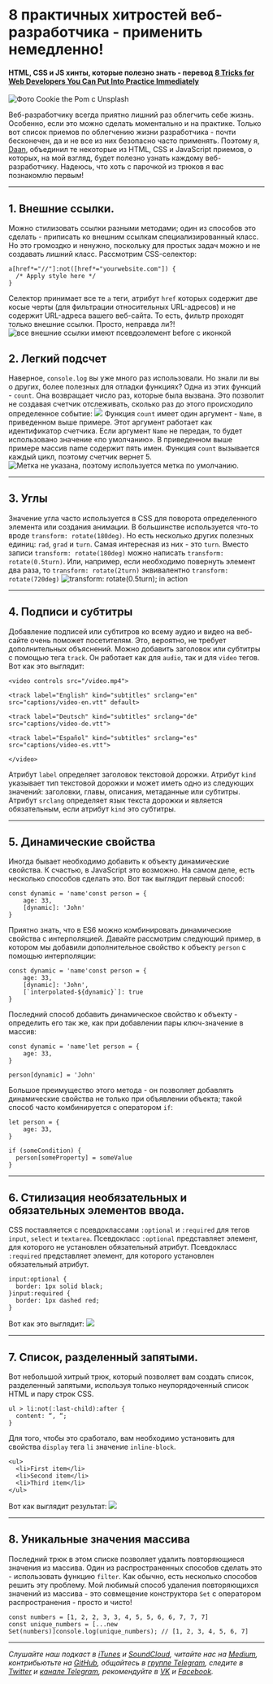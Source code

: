 # 8 практичных хитростей веб-разработчика - применить немедленно!
#### HTML, CSS и JS хинты, которые полезно знать - перевод [8 Tricks for Web Developers You Can Put Into Practice Immediately]()
![Фото Cookie the Pom с Unsplash](https://cdn-images-1.medium.com/max/600/1*KqPUfEEErHiexvE_WKbUZQ.jpeg)

Веб-разработчику всегда приятно лишний раз облегчить себе жизнь. Особенно, если это можно сделать моментально и на практике. Только вот список приемов по облегчению жизни разработчика - почти бесконечен, да и не все из них безопасно часто применять.
Поэтому я, [Daan](https://medium.com/@daaaan), объединил те некоторые из HTML, CSS и JavaScript приемов, о которых, на мой взгляд, будет полезно узнать каждому веб-разработчику. Надеюсь, что хоть с парочкой из трюков я вас познакомлю первым!
***
## 1. Внешние ссылки.
Можно стилизовать ссылки разными методами; один из способов это сделать - приписать ко внешним ссылкам специализированный класс. Но это громоздко и ненужно, поскольку для простых задач можно и не создавать лишний класс.
Рассмотрим CSS-селектор:
```
a[href*="//"]:not([href*="yourwebsite.com"]) {
  /* Apply style here */
}
```
Селектор принимает все те ```a``` теги, атрибут ```href``` которых содержит две косые черты (для фильтрации относительных URL-адресов) и не содержит URL-адреса вашего веб-сайта. То есть, фильтр проходят только внешние ссылки.
Просто, неправда ли?!
![все внешние ссылки имеют псевдоэлемент before с иконкой](https://cdn-images-1.medium.com/max/600/1*HKFgRD-lvgCATTnlDJQpEw.png)
## 2. Легкий подсчет
Наверное, ```console.log``` вы уже много раз использовали. Но знали ли вы о других, более полезных для отладки функциях?
Одна из этих функций - ```count```. Она возвращает число раз, которые была вызвана. Это позволит не создавая счетчик отслеживать, сколько раз до этого происходило определенное событие:
![](https://miro.medium.com/max/700/1*qfEEJVnRVYcJLlQjnlDWOA.png)
Функция ```count``` имеет один аргумент - ```Name```, в приведенном выше примере. Этот аргумент работает как идентификатор счетчика. Если аргумент ```Name``` не передан, то будет использовано значение «по умолчанию».
В приведенном выше примере массив name содержит пять имен. Функция ```count``` вызывается каждый цикл, поэтому счетчик вернет 5.
![Метка не указана, поэтому используется метка по умолчанию.](https://miro.medium.com/max/700/1*PxwHIWyH4JwKj3CE11QYEA.png)
***
## 3. Углы
Значение угла часто используется в CSS для поворота определенного элемента или создания анимации. В большинстве используется что-то вроде ```transform: rotate(180deg)```. Но есть несколько других полезных единиц: ```rad```, ```grad``` и ```turn```.
Самая интересная из них - это ```turn```. Вместо записи ```transform: rotate(180deg)``` можно написать ```transform: rotate(0.5turn)```. Или, например, если необходимо повернуть элемент два раза, то ```transform: rotate(2turn)``` эквивалентно ```transform: rotate(720deg)```
![transform: rotate(0.5turn); in action](https://miro.medium.com/max/700/1*NYo2to6xFIm9mjOoXkkpbg.png)
***
## 4. Подписи и субтитры
Добавление подписей или субтитров ко всему аудио и видео на веб-сайте очень поможет посетителям. Это, вероятно, не требует дополнительных объяснений.
Можно добавить заголовок или субтитры с помощью тега ```track```. Он работает как для ```audio```, так и для ```video``` тегов.
Вот как это выглядит:
```
<video controls src="/video.mp4">

<track label="English" kind="subtitles" srclang="en" src="captions/video-en.vtt" default>

<track label="Deutsch" kind="subtitles" srclang="de" src="captions/video-de.vtt">

<track label="Español" kind="subtitles" srclang="es" src="captions/video-es.vtt">

</video>
```
Атрибут ```label``` определяет заголовок текстовой дорожки. Атрибут ```kind``` указывает тип текстовой дорожки и может иметь одно из следующих значений: заголовки, главы, описания, метаданные или субтитры. Атрибут ```srclang``` определяет язык текста дорожки и является обязательным, если атрибут ```kind``` это субтитры.
***
## 5. Динамические свойства
Иногда бывает необходимо добавить к объекту динамические свойства. К счастью, в JavaScript это возможно. На самом деле, есть несколько способов сделать это.
Вот так выглядит первый способ:
```
const dynamic = 'name'const person = {
    age: 33,
    [dynamic]: 'John'
}
```
Приятно знать, что в ES6 можно комбинировать динамические свойства с интерполяцией.
Давайте рассмотрим следующий пример, в котором мы добавили дополнительное свойство к объекту ```person``` с помощью интерполяции:
```
const dynamic = 'name'const person = {
    age: 33,
    [dynamic]: 'John',
    [`interpolated-${dynamic}`]: true
}
```
Последний способ добавить динамическое свойство к объекту - определить его так же, как при добавлении пары ключ-значение в массив:
```
const dynamic = 'name'let person = {
    age: 33,
}

person[dynamic] = 'John'
```
Большое преимущество этого метода - он позволяет добавлять динамические свойства не только при объявлении объекта; такой способ часто комбинируется с оператором ```if```:
```
let person = {
    age: 33,
}

if (someCondition) {
  person[someProperty] = someValue
}
```
***
## 6. Стилизация необязательных и обязательных элементов ввода.
CSS поставляется с псевдоклассами ```:optional``` и ```:required``` для тегов ```input```, ```select``` и ```textarea```. Псевдокласс ```:optional``` представляет элемент, для которого не установлен обязательный атрибут. Псевдокласс ```:required``` представляет элемент, для которого установлен обязательный атрибут.
```
input:optional {
  border: 1px solid black;
}input:required {
  border: 1px dashed red;
}
```
Вот как это выглядит:
![](https://miro.medium.com/max/700/1*6GPuyCBKBE0yBxSGwOT4kw.png)
***
## 7. Список, разделенный запятыми.
Вот небольшой хитрый трюк, который позволяет вам создать список, разделенный запятыми, используя только неупорядоченный список HTML и пару строк CSS.
```
ul > li:not(:last-child):after {
  content: “, “;
}
```
Для того, чтобы это сработало, вам необходимо установить для свойства ```display``` тега ```li``` значение ```inline-block```.
```
<ul>
  <li>First item</li>
  <li>Second item</li>
  <li>Third item</li>
</ul>
```
Вот как выглядит результат:
![](https://miro.medium.com/max/700/1*Tns9BFDgnKXmTQx99S3LzA.png)
***
## 8. Уникальные значения массива
Последний трюк в этом списке позволяет удалить повторяющиеся значения из массива. Один из распространенных способов сделать это - использовать функцию ```filter```. Как обычно, есть несколько способов решить эту проблему.
Мой любимый способ удаления повторяющихся значений из массива - это совмещение конструктора ```Set``` с оператором распространения - просто и чисто!

```
const numbers = [1, 2, 2, 3, 3, 4, 5, 5, 6, 6, 7, 7, 7]
const unique_numbers = [...new Set(numbers)]console.log(unique_numbers); // [1, 2, 3, 4, 5, 6, 7]
```
***
*Слушайте наш подкаст в [iTunes](https://itunes.apple.com/ru/podcast/девшахта/id1226773343) и [SoundCloud](https://soundcloud.com/devschacht), читайте нас на [Medium](https://medium.com/devschacht), контрибьютьте на [GitHub](https://github.com/devSchacht), общайтесь в [группе Telegram](https://t.me/devSchacht), следите в [Twitter](https://twitter.com/DevSchacht) и [канале Telegram](https://t.me/devSchachtChannel), рекомендуйте в [VK](https://vk.com/devschacht) и [Facebook](https://www.facebook.com/devSchacht).*
